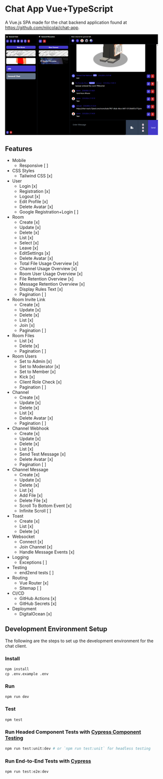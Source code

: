 # Chat App Vue+TypeScript
A Vue.js SPA made for the chat backend application found at https://github.com/niiicolai/chat-app.

![example](example.png)

## Features
- Mobile
    - Responsive [ ]
- CSS Styles
    - Tailwind CSS [x]
- User
    - Login [x]
    - Registration [x]
    - Logout [x]
    - Edit Profile [x]
    - Delete Avatar [x]
    - Google Registration+Login [ ]
- Room
    - Create [x]
    - Update [x]
    - Delete [x]
    - List [x]
    - Select [x]
    - Leave [x]
    - EditSettings [x]
    - Delete Avatar [x]
    - Total File Usage Overview [x]
    - Channel Usage Overview [x]
    - Room User Usage Overview [x]
    - File Retention Overview [x]
    - Message Retention Overview [x]
    - Display Rules Text [x]
    - Pagination [ ]
- Room Invite Link
    - Create [x]
    - Update [x]
    - Delete [x]
    - List [x]
    - Join [x]
    - Pagination [ ]
- Room Files
    - List [x]
    - Delete [x]
    - Pagination [ ]
- Room Users
    - Set to Admin [x]
    - Set to Moderator [x]
    - Set to Member [x]
    - Kick [x]
    - Client Role Check [x]
    - Pagination [ ]
- Channel
    - Create [x]
    - Update [x]
    - Delete [x]
    - List [x]
    - Delete Avatar [x]
    - Pagination [ ]
- Channel Webhook
    - Create [x]
    - Update [x]
    - Delete [x]
    - List [x]
    - Send Test Message [x]
    - Delete Avatar [x]
    - Pagination [ ]
- Channel Message
    - Create [x]
    - Update [x]
    - Delete [x]
    - List [x]
    - Add File [x]
    - Delete File [x]
    - Scroll To Bottom Event [x]
    - Infinite Scroll [ ]
- Toast
    - Create [x]
    - List [x]
    - Delete [x]
- Websocket
    - Connect [x]
    - Join Channel [x]
    - Handle Message Events [x]
- Logging
    - Exceptions [ ]
- Testing
    - end2end tests [ ]
- Routing
    - Vue Router [x]
    - Sitemap [ ]
- CI/CD
    - GitHub Actions [x]
    - GitHub Secrets [x]
- Deployment
    - DigitalOcean [x]


## Development Environment Setup
The following are the steps to set up the development environment for the chat client.

### Install
```
npm install
cp .env.example .env
```

### Run
```
npm run dev
```

### Test 
```
npm test
```

### Run Headed Component Tests with [Cypress Component Testing](https://on.cypress.io/component)

```sh
npm run test:unit:dev # or `npm run test:unit` for headless testing
```

### Run End-to-End Tests with [Cypress](https://www.cypress.io/)

```sh
npm run test:e2e:dev
```